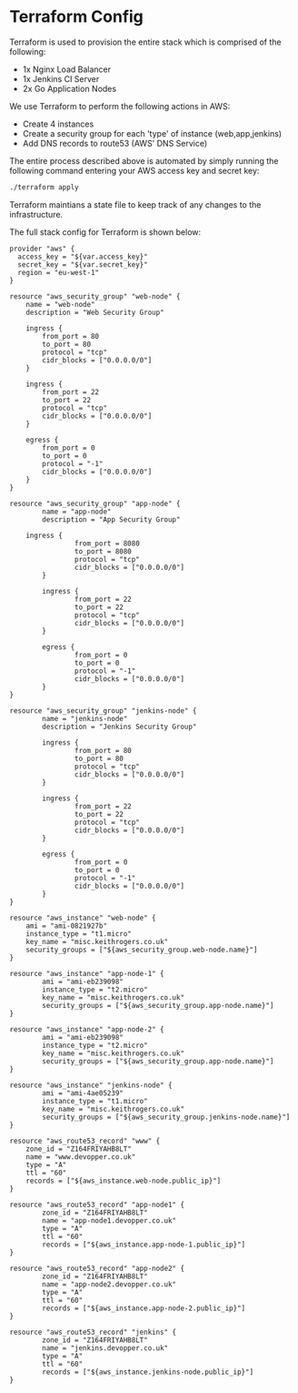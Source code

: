 # Terraform Config

Terraform is used to provision the entire stack which is comprised of the following:

- 1x Nginx Load Balancer
- 1x Jenkins CI Server
- 2x Go Application Nodes

We use Terraform to perform the following actions in AWS:

- Create 4 instances
- Create a security group for each 'type' of instance (web,app,jenkins)
- Add DNS records to route53 (AWS' DNS Service)

The entire process described above is automated by simply running the following command entering your AWS access key and secret key:

```bash
./terraform apply
```

Terraform maintians a state file to keep track of any changes to the infrastructure.

The full stack config for Terraform is shown below:

```
provider "aws" {
  access_key = "${var.access_key}"
  secret_key = "${var.secret_key}"
  region = "eu-west-1"
}

resource "aws_security_group" "web-node" {
	name = "web-node"
	description = "Web Security Group"

	ingress {
		from_port = 80
		to_port = 80
		protocol = "tcp"
		cidr_blocks = ["0.0.0.0/0"]
	}

	ingress {
		from_port = 22
		to_port = 22
		protocol = "tcp"
		cidr_blocks = ["0.0.0.0/0"]
	}		

	egress {
		from_port = 0
		to_port = 0
		protocol = "-1"
		cidr_blocks = ["0.0.0.0/0"]
	}
}

resource "aws_security_group" "app-node" {
        name = "app-node"
        description = "App Security Group"

 	ingress {
                from_port = 8080
                to_port = 8080
                protocol = "tcp"
                cidr_blocks = ["0.0.0.0/0"]
        }

        ingress {
                from_port = 22
                to_port = 22
                protocol = "tcp"
                cidr_blocks = ["0.0.0.0/0"]
        }

        egress {
                from_port = 0
                to_port = 0
                protocol = "-1"
                cidr_blocks = ["0.0.0.0/0"]
        }
}

resource "aws_security_group" "jenkins-node" {
        name = "jenkins-node"
        description = "Jenkins Security Group"

        ingress {
                from_port = 80
                to_port = 80
                protocol = "tcp"
                cidr_blocks = ["0.0.0.0/0"]
        }

        ingress {
                from_port = 22
                to_port = 22
                protocol = "tcp"
                cidr_blocks = ["0.0.0.0/0"]
        }

        egress {
                from_port = 0
                to_port = 0
                protocol = "-1"
                cidr_blocks = ["0.0.0.0/0"]
        }
}

resource "aws_instance" "web-node" {
	ami = "ami-0821927b"
	instance_type = "t1.micro"
	key_name = "misc.keithrogers.co.uk"
	security_groups = ["${aws_security_group.web-node.name}"]
}

resource "aws_instance" "app-node-1" {
        ami = "ami-eb239098"
        instance_type = "t2.micro"
        key_name = "misc.keithrogers.co.uk"
        security_groups = ["${aws_security_group.app-node.name}"]
}

resource "aws_instance" "app-node-2" {
        ami = "ami-eb239098"
        instance_type = "t2.micro"
        key_name = "misc.keithrogers.co.uk"
        security_groups = ["${aws_security_group.app-node.name}"]
}

resource "aws_instance" "jenkins-node" {
        ami = "ami-4ae05239"
        instance_type = "t1.micro"
        key_name = "misc.keithrogers.co.uk"
        security_groups = ["${aws_security_group.jenkins-node.name}"]
}

resource "aws_route53_record" "www" {
	zone_id = "Z164FRIYAHB8LT"
	name = "www.devopper.co.uk"
	type = "A"
	ttl = "60"
	records = ["${aws_instance.web-node.public_ip}"]
}

resource "aws_route53_record" "app-node1" {
        zone_id = "Z164FRIYAHB8LT"
        name = "app-node1.devopper.co.uk"
        type = "A"
        ttl = "60"
        records = ["${aws_instance.app-node-1.public_ip}"]
}

resource "aws_route53_record" "app-node2" {
        zone_id = "Z164FRIYAHB8LT"
        name = "app-node2.devopper.co.uk"
        type = "A"
        ttl = "60"
        records = ["${aws_instance.app-node-2.public_ip}"]
}

resource "aws_route53_record" "jenkins" {
        zone_id = "Z164FRIYAHB8LT"
        name = "jenkins.devopper.co.uk"
        type = "A"
        ttl = "60"
        records = ["${aws_instance.jenkins-node.public_ip}"]
}
```
